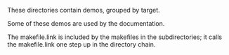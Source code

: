 These directories contain demos, grouped by target.

Some of these demos are used by the documentation.

The makefile.link is included by the makefiles in the subdirectories;
it calls the makefile.link one step up in the directory chain.
